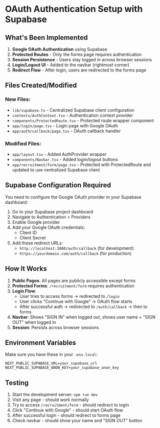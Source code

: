 # OAuth Authentication Setup with Supabase

## What's Been Implemented

1. **Google OAuth Authentication** using Supabase
2. **Protected Routes** - Only the forms page requires authentication
3. **Session Persistence** - Users stay logged in across browser sessions
4. **Login/Logout UI** - Added to the navbar (rightmost corner)
5. **Redirect Flow** - After login, users are redirected to the forms page

## Files Created/Modified

### New Files:

- `lib/supabase.ts` - Centralized Supabase client configuration
- `contexts/AuthContext.tsx` - Authentication context provider
- `components/ProtectedRoute.tsx` - Protected route wrapper component
- `app/login/page.tsx` - Login page with Google OAuth
- `app/auth/callback/page.tsx` - OAuth callback handler

### Modified Files:

- `app/layout.tsx` - Added AuthProvider wrapper
- `components/Navbar.tsx` - Added login/logout buttons
- `app/recruitment/form/page.tsx` - Protected with ProtectedRoute and updated to use centralized Supabase client

## Supabase Configuration Required

You need to configure the Google OAuth provider in your Supabase dashboard:

1. Go to your Supabase project dashboard
2. Navigate to Authentication > Providers
3. Enable Google provider
4. Add your Google OAuth credentials:
   - Client ID
   - Client Secret
5. Add these redirect URLs:
   - `http://localhost:3000/auth/callback` (for development)
   - `https://yourdomain.com/auth/callback` (for production)

## How It Works

1. **Public Pages**: All pages are publicly accessible except forms
2. **Protected Forms**: `/recruitment/form` requires authentication
3. **Login Flow**:
   - User tries to access forms → redirected to `/login`
   - User clicks "Continue with Google" → OAuth flow starts
   - After successful auth → redirected to `/auth/callback` → then to forms
4. **Navbar**: Shows "SIGN IN" when logged out, shows user name + "SIGN OUT" when logged in
5. **Session**: Persists across browser sessions

## Environment Variables

Make sure you have these in your `.env.local`:

```
NEXT_PUBLIC_SUPABASE_URL=your_supabase_url
NEXT_PUBLIC_SUPABASE_ANON_KEY=your_supabase_anon_key
```

## Testing

1. Start the development server: `npm run dev`
2. Visit any page - should work normally
3. Try to access `/recruitment/form` - should redirect to login
4. Click "Continue with Google" - should start OAuth flow
5. After successful login - should redirect to forms page
6. Check navbar - should show your name and "SIGN OUT" button
